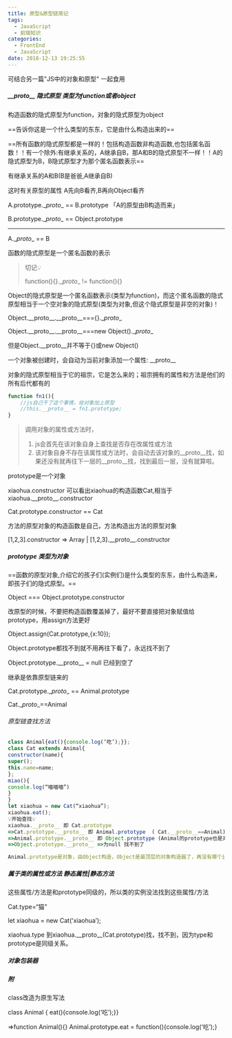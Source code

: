 ```yaml
---
title: 原型&原型链简记
tags:
  - JavaScript
  - 前端知识
categories:
  - FrontEnd
  - JavaScript
date: 2018-12-13 19:25:55
---
```




可结合另一篇"JS中的对象和原型" 一起食用



##### \_\_proto\_\_ 隐式原型 类型为function或者object

构造函数的隐式原型为function，对象的隐式原型为object

==告诉你这是一个什么类型的东东，它是由什么构造出来的==

==所有函数的隐式原型都是一样的！包括构造函数非构造函数,也包括匿名函数！！有一个除外:有继承关系的，A继承自B，那A和B的隐式原型不一样！！A的隐式原型为B，B隐式原型才为那个匿名函数表示== 



有继承关系的A和B(B是爸爸,A继承自B)

这时有关原型的属性 A先向B看齐,B再向Object看齐



A.prototype.\__proto__ == B.prototype    「A的原型由B构造而来」

B.prototype.\__proto__ == Object.prototype

------

A.\__proto__ == B



函数的隐式原型是一个匿名函数的表示

> 切记💡
>
> function(){}.\__proto__ != function(){}



Object的隐式原型是一个匿名函数表示(类型为function)，而这个匿名函数的隐式原型相当于一个空对象的隐式原型(类型为对象,但这个隐式原型是非空的对象)！

Object.\_\_proto\_\_.\_\_proto\_\_==={}.\__proto__

Object.\_\_proto\_\_.\_\_proto\_\_===new Object().\__proto__

但是Object.\__proto__并不等于{}或new Object()



一个对象被创建时，会自动为当前对象添加一个属性: \_\_proto\_\_

对象的隐式原型相当于它的祖宗，它是怎么来的；祖宗拥有的属性和方法是他们的所有后代都有的



```javascript
function fn1(){
    //js自己干了这个事情，给对象加上原型
    //this.__proto__ = fn1.prototype;
}
```



> 调用对象的属性或方法时，
>
> 1. js会首先在该对象自身上查找是否存在改属性或方法
> 2. 该对象自身不存在该属性或方法时，会自动去该对象的\_\_proto\_\_找，如果还没有就再往下一层的\_\_proto\_\_找，找到最后一层，没有就算啦。

prototype是一个对象

xiaohua.constructor 可以看出xiaohua的构造函数Cat,相当于xiaohua.\_\_proto\_\_.constructor

Cat.prototype.constructor == Cat

方法的原型对象的构造函数是自己，方法构造出方法的原型对象

[1,2,3].constructor => Array | [1,2,3].\_\_proto\_\_.constructor

##### prototype 类型为对象

==函数的原型对象,介绍它的孩子们(实例们)是什么类型的东东，由什么构造来，即孩子们的隐式原型。==



Object === Object.prototype.constructor

改原型的时候，不要把构造函数覆盖掉了，最好不要直接把对象赋值给prototype，用assign方法更好

Object.assign(Cat.prototype,{x:10}); 



Object.prototype都找不到就不用再往下看了，永远找不到了

Object.prototype.\_\_proto\_\_ = null 已经到空了



继承是依靠原型链来的 

Cat.prototype.\__proto__ == Animal.prototype

Cat.\__proto__==Animal



###### 原型链查找方法

```javascript
class Animal{eat(){console.log(‘吃’);}};
class Cat extends Animal{
constructor(name){
super();
this.name=name;
};
miao(){
console.log(“喵喵喵”)
}
}
let xiaohua = new Cat(“xiaohua”);
xiaohua.eat();
💡开始查找💡
xiaohua.__proto__ 即 Cat.prototype
=>Cat.prototype.__proto__ 即 Animal.prototype  ( Cat.__proto__==Animal)
=>Animal.prototype.__proto__ 即 Object.prototype (Animal的prototype也是对象，肯定是由Object构造)
=>Object.prototype.__proto__ =>为null 找不到了

Animal.prototype是对象，由Object构造，Object是最顶层的对象构造器了，再没有哪个比Object更高层的对象构造器了
```









##### 属于类的属性或方法 静态属性|静态方法 

这些属性/方法是和prototype同级的，所以类的实例没法找到这些属性/方法

Cat.type=“猫”

let xiaohua = new Cat(‘xiaohua’);

xiaohua.type 到xiaohua.\_\_proto\_\_(Cat.prototype)找，找不到，因为type和prototype是同级关系。



##### 对象包装器





##### 附

class改造为原生写法

class Animal { eat(){console.log(‘吃’);}}

=>function Animal(){} Animal.prototype.eat = function(){console.log(‘吃’);}

